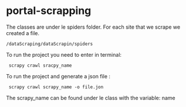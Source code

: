 # portal-scrapping
The classes are under le spiders folder. For each site that we scrape we created a file.
~~~
/dataScraping/dataScrapin/spiders
~~~
To run the project you need to enter in terminal:

~~~
 scrapy crawl sracpy_name 
~~~~

To run the project and generate a json file :

~~~~
 scrapy crawl scrapy_name -o file.jon
~~~~

The scrapy_name can be found under le class with the variable: name
